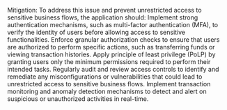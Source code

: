 Mitigation: To address this issue and prevent unrestricted access to sensitive business flows, the application should:
Implement strong authentication mechanisms, such as multi-factor authentication (MFA), to verify the identity of users before allowing access to sensitive functionalities.
Enforce granular authorization checks to ensure that users are authorized to perform specific actions, such as transferring funds or viewing transaction histories.
Apply principle of least privilege (PoLP) by granting users only the minimum permissions required to perform their intended tasks.
Regularly audit and review access controls to identify and remediate any misconfigurations or vulnerabilities that could lead to unrestricted access to sensitive business flows.
Implement transaction monitoring and anomaly detection mechanisms to detect and alert on suspicious or unauthorized activities in real-time.

